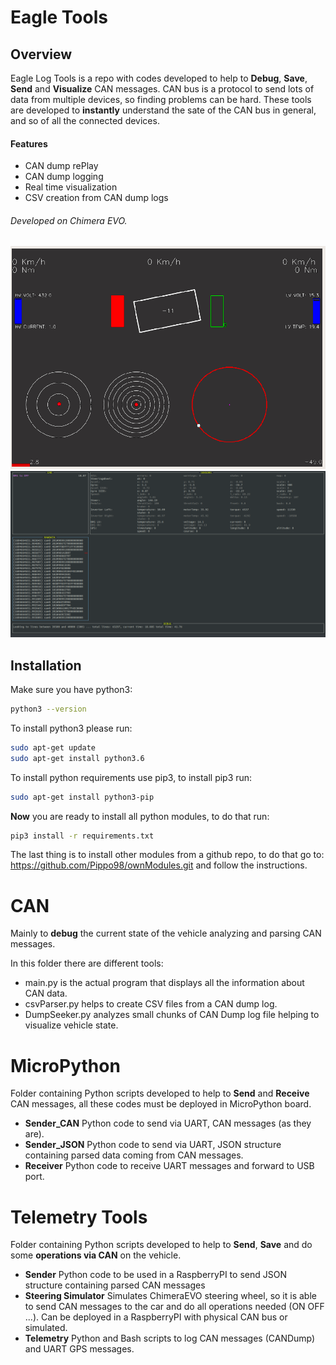 # Eagle Tools

## Overview

Eagle Log Tools is a repo with codes developed to help to **Debug**, **Save**, **Send** and **Visualize** CAN messages.
CAN bus is a protocol to send lots of data from multiple devices, so finding problems can be hard.
These tools are developed to **instantly** understand the sate of the CAN bus in general, and so of all the connected devices.

#### Features

- CAN dump rePlay
- CAN dump logging
- Real time visualization
- CSV creation from CAN dump logs

###### Developed on Chimera EVO.

![](/assets/images/0.png "Real time UI")
![](/assets/images/1.png "Real time data printing")

## Installation

Make sure you have python3:

~~~bash
python3 --version
~~~

To install python3 please run:
~~~bash
sudo apt-get update
sudo apt-get install python3.6
~~~

To install python requirements use pip3, to install pip3 run:
~~~bash
sudo apt-get install python3-pip
~~~

__Now__ you are ready to install all python modules, to do that run:

~~~bash
pip3 install -r requirements.txt
~~~

The last thing is to install other modules from a github repo, to do that go to:
https://github.com/Pippo98/ownModules.git
and follow the instructions.

# CAN
Mainly to **debug** the current state of the vehicle analyzing and parsing CAN messages.

In this folder there are different tools:
- main.py is the actual program that displays all the information about CAN data.
- csvParser.py helps to create CSV files from a CAN dump log.
- DumpSeeker.py analyzes small chunks of CAN Dump log file helping to visualize vehicle state.

# MicroPython
Folder containing Python scripts developed to help to **Send** and **Receive** CAN messages, all these codes must be deployed in MicroPython board.
- **Sender_CAN** Python code to send via UART, CAN messages (as they are).
- **Sender_JSON** Python code to send via UART, JSON structure containing parsed data coming from CAN messages.
- **Receiver** Python code to receive UART messages and forward to USB port.

# Telemetry Tools
Folder containing Python scripts developed to help to **Send**, **Save** and do some **operations via CAN** on the vehicle.

- **Sender** Python code to be used in a RaspberryPI to send JSON structure containing parsed CAN messages
- **Steering Simulator** Simulates ChimeraEVO steering wheel, so it is able to send CAN messages to the car and do all operations needed (ON OFF ...). Can be deployed in a RaspberryPI with physical CAN bus or simulated.
- **Telemetry** Python and Bash scripts to log CAN messages (CANDump) and UART GPS messages.
